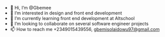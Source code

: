 - 👋 Hi, I’m @Gbemee
- 👀 I’m interested in design and front end development
- 🌱 I’m currently learning front end development at Altschool
- 💞️ I’m looking to collaborate on several software engineer projects
- 📫 How to reach me +2349015439556, gbemisolaidowu97@gmail.com

<!---
Gbemee/Gbemee is a ✨ special ✨ repository because its `README.md` (this file) appears on your GitHub profile.
You can click the Preview link to take a look at your changes.
--->
